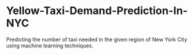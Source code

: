 # Yellow-Taxi-Demand-Prediction-In-NYC
Predicting the number of taxi needed in the given region of New York City using machine learning techniques.

